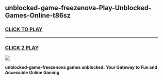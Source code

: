 
## unblocked-game-freezenova-Play-Unblocked-Games-Online-t86sz
<h3>
<a href="https://premium76.site?title=unblocked-game-freezenova&ref=25A">CLICK TO PLAY</a></h3>
<hr>

<h3>
<a href="https://premium76.site?title=unblocked-game-freezenova&ref=25A">CLICK 2 PLAY</a>
  
</h3>

<a href="https://premium76.site?title=unblocked-game-freezenova&ref=25A"><img src="https://clearcache.store/games.png"></a>


**unblocked-game-freezenova games unblocked: Your Gateway to Fun and Accessible Online Gaming**
